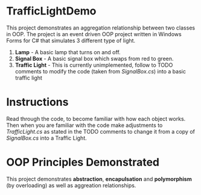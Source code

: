 # TrafficLightDemo
This project demonstrates an aggregation relationship between two classes in OOP. The project is an event driven OOP project written in Windows Forms for C# that simulates 3 different type of light.
1. **Lamp** - A basic lamp that turns on and off.
2. **Signal Box** - A basic signal box which swaps from red to green.    
3. **Traffic Light** - This is currently unimplemented, follow to TODO comments to modify the code (taken from *SignalBox.cs*) into a basic traffic light

# Instructions
Read through the code, to become familiar with how each object works. Then when you are familiar with the code make adjustments to *TrafficLight.cs* as stated in the TODO comments to change it from a copy of *SignalBox.cs* into a Traffic Light.

# OOP Principles Demonstrated
This project demonstrates **abstraction**, **encapulsation** and **polymorphism** (by overloading) as well as aggreation relationships.
